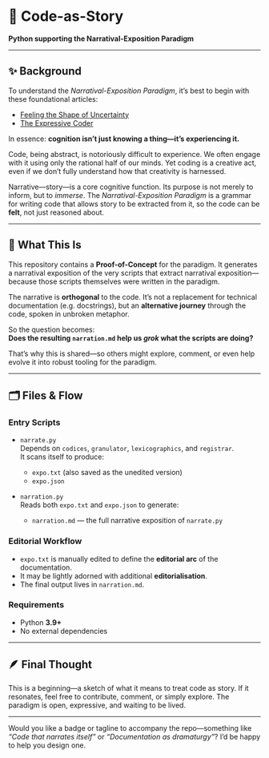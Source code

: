 # 📖 Code-as-Story  
**Python supporting the Narratival-Exposition Paradigm**

---

## ✨ Background

To understand the *Narratival-Exposition Paradigm*, it’s best to begin with these foundational articles:

- [Feeling the Shape of Uncertainty](https://antsmith.net/articles/feeling-the-shape-of-uncertainty)  
- [The Expressive Coder](https://antsmith.net/articles/the-expressive-coder)

In essence: **cognition isn’t just knowing a thing—it’s experiencing it.**

Code, being abstract, is notoriously difficult to experience. We often engage with it using only the rational half of our minds. Yet coding is a creative act, even if we don’t fully understand how that creativity is harnessed.

Narrative—story—is a core cognitive function. Its purpose is not merely to inform, but to *immerse*. The *Narratival-Exposition Paradigm* is a grammar for writing code that allows story to be extracted from it, so the code can be **felt**, not just reasoned about.

---

## 🧠 What This Is

This repository contains a **Proof-of-Concept** for the paradigm. It generates a narratival exposition of the very scripts that extract narratival exposition—because those scripts themselves were written in the paradigm.

The narrative is **orthogonal** to the code. It’s not a replacement for technical documentation (e.g. docstrings), but an **alternative journey** through the code, spoken in unbroken metaphor.

So the question becomes:  
**Does the resulting `narration.md` help us *grok* what the scripts are doing?**

That’s why this is shared—so others might explore, comment, or even help evolve it into robust tooling for the paradigm.

---

## 🗂️ Files & Flow

### Entry Scripts

- `narrate.py`  
  Depends on `codices`, `granulator`, `lexicographics`, and `registrar`.  
  It scans itself to produce:
  - `expo.txt` (also saved as the unedited version)
  - `expo.json`

- `narration.py`  
  Reads both `expo.txt` and `expo.json` to generate:
  - `narration.md` — the full narrative exposition of `narrate.py`

### Editorial Workflow

- `expo.txt` is manually edited to define the **editorial arc** of the documentation.  
- It may be lightly adorned with additional **editorialisation**.  
- The final output lives in `narration.md`.

### Requirements

- Python **3.9+**
- No external dependencies

---

## 🪶 Final Thought

This is a beginning—a sketch of what it means to treat code as story. If it resonates, feel free to contribute, comment, or simply explore. The paradigm is open, expressive, and waiting to be lived.

---

Would you like a badge or tagline to accompany the repo—something like _“Code that narrates itself”_ or _“Documentation as dramaturgy”_? I’d be happy to help you design one.
